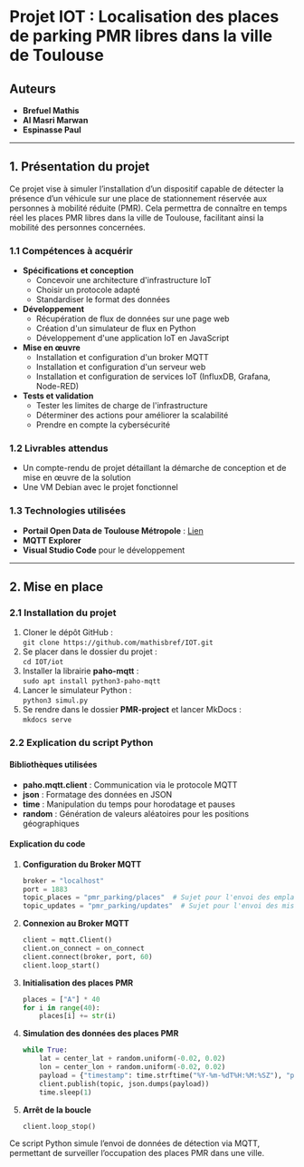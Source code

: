 # Projet IOT : Localisation des places de parking PMR libres dans la ville de Toulouse

## Auteurs
- **Brefuel Mathis**
- **Al Masri Marwan**
- **Espinasse Paul**

---

## 1. Présentation du projet

Ce projet vise à simuler l’installation d’un dispositif capable de détecter la présence d’un véhicule sur une place de stationnement réservée aux personnes à mobilité réduite (PMR). Cela permettra de connaître en temps réel les places PMR libres dans la ville de Toulouse, facilitant ainsi la mobilité des personnes concernées.

### 1.1 Compétences à acquérir

- **Spécifications et conception**
    - Concevoir une architecture d'infrastructure IoT
    - Choisir un protocole adapté
    - Standardiser le format des données
- **Développement**
    - Récupération de flux de données sur une page web
    - Création d'un simulateur de flux en Python
    - Développement d'une application IoT en JavaScript
- **Mise en œuvre**
    - Installation et configuration d'un broker MQTT
    - Installation et configuration d'un serveur web
    - Installation et configuration de services IoT (InfluxDB, Grafana, Node-RED)
- **Tests et validation**
    - Tester les limites de charge de l'infrastructure
    - Déterminer des actions pour améliorer la scalabilité
    - Prendre en compte la cybersécurité

### 1.2 Livrables attendus

- Un compte-rendu de projet détaillant la démarche de conception et de mise en œuvre de la solution
- Une VM Debian avec le projet fonctionnel

### 1.3 Technologies utilisées

- **Portail Open Data de Toulouse Métropole** : [Lien](https://data.toulouse-metropole.fr/explore/?sort=modified)
- **MQTT Explorer**
- **Visual Studio Code** pour le développement

---

## 2. Mise en place

### 2.1 Installation du projet

1. Cloner le dépôt GitHub :  
   `git clone https://github.com/mathisbref/IOT.git`
2. Se placer dans le dossier du projet :  
   `cd IOT/iot`
3. Installer la librairie **paho-mqtt** :  
   `sudo apt install python3-paho-mqtt`
4. Lancer le simulateur Python :  
   `python3 simul.py`
5. Se rendre dans le dossier **PMR-project** et lancer MkDocs :  
   `mkdocs serve`

### 2.2 Explication du script Python

#### Bibliothèques utilisées
- **paho.mqtt.client** : Communication via le protocole MQTT
- **json** : Formatage des données en JSON
- **time** : Manipulation du temps pour horodatage et pauses
- **random** : Génération de valeurs aléatoires pour les positions géographiques

#### Explication du code

1. **Configuration du Broker MQTT**
    ```python
    broker = "localhost"
    port = 1883
    topic_places = "pmr_parking/places"  # Sujet pour l'envoi des emplacements initiaux
    topic_updates = "pmr_parking/updates"  # Sujet pour l'envoi des mises à jour de disponibilité
    ```

2. **Connexion au Broker MQTT**
    ```python
    client = mqtt.Client()
    client.on_connect = on_connect
    client.connect(broker, port, 60)
    client.loop_start()
    ```

3. **Initialisation des places PMR**
    ```python
    places = ["A"] * 40
    for i in range(40):
        places[i] += str(i)
    ```

4. **Simulation des données des places PMR**
    ```python
    while True:
        lat = center_lat + random.uniform(-0.02, 0.02)
        lon = center_lon + random.uniform(-0.02, 0.02)
        payload = {"timestamp": time.strftime("%Y-%m-%dT%H:%M:%SZ"), "place_id": place, "latitude": lat, "longitude": lon}
        client.publish(topic, json.dumps(payload))
        time.sleep(1)
    ```

5. **Arrêt de la boucle**
    ```python
    client.loop_stop()
    ```

Ce script Python simule l’envoi de données de détection via MQTT, permettant de surveiller l’occupation des places PMR dans une ville.
